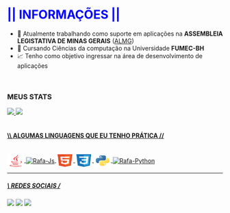 <h1 style="color:blue;"><b>|| INFORMAÇÕES ||</b></h1>




- 🔭 Atualmente trabalhando como suporte em aplicações na <b>ASSEMBLEIA LEGISTATIVA DE MINAS GERAIS</b> (<a href= "https://www.almg.gov.br/" target="_blank">ALMG</a>)
- 🌱 Cursando Ciências da computação na Universidade <b>FUMEC-BH</b>
- 📈 Tenho como objetivo ingressar na área de desenvolvimento de aplicações
<br>

<h3> MEUS STATS</h3>

<div>
  <a href="https://github.com/LeoBarbosa08">
  <img height="180em" src="https://github-readme-stats.vercel.app/api?username=LeoBarbosa08&show_icons=true&theme=dark&include_all_commits=true&count_private=true"/>
  <img height="180em" src="https://github-readme-stats.vercel.app/api/top-langs/?username=LeoBarbosa08&layout=compact&langs_count=7&theme=dark"/>
</div>
  
  
<br>
<h4>\\ ALGUMAS LINGUAGENS QUE EU TENHO PRÁTICA //</h4>
  <div style="display: inline_block"><br>
  <img align="center" alt="Rafa-Js" height="30" width="40" src="https://raw.githubusercontent.com/devicons/devicon/master/icons/java/java-plain.svg">
   <img align="center" alt="Rafa-Js" height="30" width="40" src="https://cdn.jsdelivr.net/gh/devicons/devicon/icons/c/c-original.svg">
  <img align="center" alt="Rafa-HTML" height="30" width="40" src="https://raw.githubusercontent.com/devicons/devicon/master/icons/html5/html5-original.svg">
  <img align="center" alt="Rafa-CSS" height="30" width="40" src="https://raw.githubusercontent.com/devicons/devicon/master/icons/css3/css3-original.svg">
  <img align="center" alt="Rafa-Python" height="30" width="40" src="https://raw.githubusercontent.com/devicons/devicon/master/icons/python/python-original.svg">
  <img align="center" alt="Rafa-Python" height="30" width="40"src="https://cdn.jsdelivr.net/gh/devicons/devicon/icons/microsoftsqlserver/microsoftsqlserver-plain-wordmark.svg">
</div>


  



<hr>

 
 <h5>\ REDES SOCIAIS /</h5>
<div>
  <a href="https://instagram.com/leo_barbosa08" target="_blank"><img src="https://img.shields.io/badge/-Instagram-%23E4405F?style=for-the-badge&logo=instagram&logoColor=white" target="_blank"></a>
  <a href = "mailto:lsaidbar08@gmail.com"><img src="https://img.shields.io/badge/-Gmail-%23333?style=for-the-badge&logo=gmail&logoColor=white" target="_blank"></a>
  <a href="https://www.linkedin.com/in/rafaella-ballerini-45875016a" target="_blank"><img src="https://img.shields.io/badge/-LinkedIn-%230077B5?style=for-the-badge&logo=linkedin&logoColor=white" target="_blank"></a> 
  
</div>
